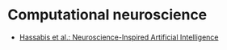 # Computational neuroscience

* [Hassabis et al.: Neuroscience-Inspired Artificial Intelligence](2017/Neuroscience-Inspired_Artificial_Intelligence)
